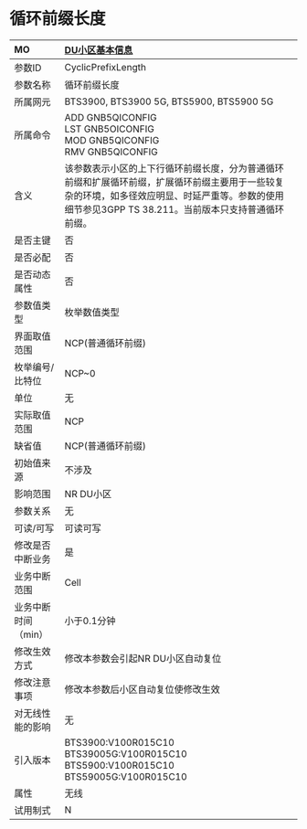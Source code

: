 # 循环前缀长度<table><thread><tr><th align = "left">MO</th><th align = "left"><a href = "index.html#循环前缀长度-9">DU小区基本信息</a></td></tr></thread><tbody><tr><td>参数ID</td><td>CyclicPrefixLength</td></tr><tr><td>参数名称</td><td>循环前缀长度</td></tr><tr><td>所属网元</td><td>BTS3900, BTS3900 5G, BTS5900, BTS5900 5G</td></tr><tr><td>所属命令</td><td>ADD GNB5QICONFIG<br>LST GNB5OICONFIG<br>MOD GNB5QICONFIG<br>RMV GNB5QICONFIG</td></tr><tr><td>含义</td><td>该参数表示小区的上下行循环前缀长度，分为普通循环前缀和扩展循环前缀，扩展循环前缀主要用于一些较复杂的环境，如多径效应明显、时延严重等。参数的使用细节参见3GPP TS 38.211。当前版本只支持普通循环前缀。</td></tr><tr><td>是否主键</td><td>否</td></tr><tr><td>是否必配</td><td>否</td></tr><tr><td>是否动态属性</td><td>否</td></tr><tr><td>参数值类型</td><td>枚举数值类型</td></tr><tr><td>界面取值范围</td><td>NCP(普通循环前缀)</td></tr><tr><td>枚举编号/比特位</td><td>NCP~0</td></tr><tr><td>单位</td><td>无</td></tr><tr><td>实际取值范围</td><td>NCP</td></tr><tr><td>缺省值</td><td>NCP(普通循环前缀)</td></tr><tr><td>初始值来源</td><td>不涉及</td></tr><tr><td>影响范围</td><td>NR DU小区</td></tr><tr><td>参数关系</td><td>无</td></tr><tr><td>可读/可写</td><td>可读可写</td></tr><tr><td>修改是否中断业务</td><td>是</td></tr><tr><td>业务中断范围</td><td>Cell</td></tr><tr><td>业务中断时间（min）</td><td>小于0.1分钟</td></tr><tr><td>修改生效方式</td><td>修改本参数会引起NR DU小区自动复位</td></tr><tr><td>修改注意事项</td><td>修改本参数后小区自动复位使修改生效</td></tr><tr><td>对无线性能的影响</td><td>无</td></tr><tr><td>引入版本</td><td>BTS3900:V100R015C10<br>BTS39005G:V100R015C10<br>BTS5900:V100R015C10<br>BTS59005G:V100R015C10</td></tr><tr><td>属性</td><td>无线</td></tr><tr><td>试用制式</td><td>N</td></tr></tbody></table>